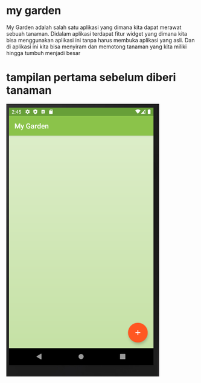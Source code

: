 # my garden
My Garden adalah salah satu aplikasi yang dimana kita dapat merawat sebuah tanaman. Didalam aplikasi terdapat fitur widget yang dimana kita bisa menggunakan aplikasi ini tanpa harus membuka aplikasi yang asli. Dan di aplikasi ini kita bisa menyiram dan memotong tanaman yang kita miliki hingga tumbuh menjadi besar
# tampilan pertama sebelum diberi tanaman
![](p.PNG)
